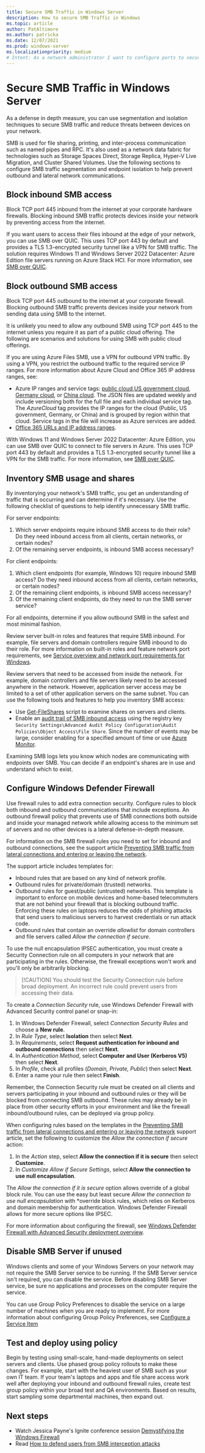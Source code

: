 ```yaml
---
title: Secure SMB Traffic in Windows Server
description: How to secure SMB Traffic in Windows
ms.topic: article
author: PatAltimore
ms.author: patricka
ms.date: 12/07/2021
ms.prod: windows-server
ms.localizationpriority: medium
# Intent: As a network administrator I want to configure ports to secure SMB Traffic in Windows
---
```

# Secure SMB Traffic in Windows Server

As a defense in depth measure, you can use segmentation and isolation techniques to secure SMB
traffic and reduce threats between devices on your network.

SMB is used for file sharing, printing, and inter-process communication such as named pipes and RPC.
It's also used as a network data fabric for technologies such as Storage Spaces Direct, Storage
Replica, Hyper-V Live Migration, and Cluster Shared Volumes. Use the following sections to configure
SMB traffic segmentation and endpoint isolation to help prevent outbound and lateral network
communications.

## Block inbound SMB access

Block TCP port 445 inbound from the internet at your corporate hardware firewalls. Blocking inbound
SMB traffic protects devices inside your network by preventing access from the internet.

If you want users to access their files inbound at the edge of your network, you can use SMB over
QUIC. This uses TCP port 443 by default and provides a TLS 1.3-encrypted security tunnel like a VPN
for SMB traffic. The solution requires Windows 11 and Windows Server 2022 Datacenter: Azure
Edition file servers running on Azure Stack HCI. For more information, see [SMB over QUIC](https://aka.ms/smboverquic).

## Block outbound SMB access

Block TCP port 445 outbound to the internet at your corporate firewall. Blocking outbound
SMB traffic prevents devices inside your network from sending data using SMB to the internet.

It is unlikely you need to allow any outbound SMB using TCP port 445 to the internet unless you
require it as part of a public cloud offering. The following are scenarios and solutions for using
SMB with public cloud offerings.

If you are using Azure Files SMB, use a VPN for outbound VPN traffic. By
using a VPN, you restrict the outbound traffic to the required service IP ranges. For more
information about Azure Cloud and Office 365 IP address ranges, see:
- Azure IP ranges and service tags:
  [public cloud](https://www.microsoft.com/en-us/download/details.aspx?id=56519),[US government cloud](https://www.microsoft.com/en-us/download/details.aspx?id=57063),
  [Germany cloud](https://www.microsoft.com/en-us/download/details.aspx?id=57064), or
  [China cloud](https://www.microsoft.com/en-us/download/details.aspx?id=57064). The JSON files are
  updated weekly and include versioning both for the full file and each individual service tag. The
  *AzureCloud* tag provides the IP ranges for the cloud (Public, US government, Germany, or China)
  and is grouped by region within that cloud. Service tags in the file will increase as Azure
  services are added.
- [Office 365 URLs and IP address ranges](/microsoft-365/enterprise/urls-and-ip-address-ranges).

With Windows 11 and Windows Server 2022 Datacenter: Azure Edition, you can use SMB over QUIC to
connect to file servers in Azure. This uses TCP port 443 by default and provides a TLS 1.3-encrypted
security tunnel like a VPN for the SMB traffic. For more information, see
[SMB over QUIC](https://aka.ms/smboverquic).

## Inventory SMB usage and shares

By inventorying your network's SMB traffic, you get an understanding of traffic that is occurring
and can determine if it's necessary. Use the following checklist of questions to help identify unnecessary SMB traffic.

For server endpoints:

1. Which server endpoints require inbound SMB access to do their role? Do they need inbound
   access from all clients, certain networks, or certain nodes?
1. Of the remaining server endpoints, is inbound SMB access necessary?

For client endpoints:

1. Which client endpoints (for example, Windows 10) require inbound SMB access? Do they need inbound
   access from all clients, certain networks, or certain nodes?
1. Of the remaining client endpoints, is inbound SMB access necessary?
1. Of the remaining client endpoints, do they need to run the SMB server service?

For all endpoints, determine if you allow outbound SMB in the safest and most minimal fashion.

Review server built-in roles and features that require SMB inbound. For example, file servers and
domain controllers require SMB inbound to do their role. For more information on built-in roles
and feature network port requirements, see
[Service overview and network port requirements for Windows](/troubleshoot/windows-server/networking/service-overview-and-network-port-requirements).

Review servers that need to be accessed from inside the network. For example, domain controllers and
file servers likely need to be accessed anywhere in the network. However, application server access
may be limited to a set of other application servers on the same subnet. You can use the following
tools and features to help you inventory SMB access:

- Use [Get-FileShares](https://www.powershellgallery.com/packages/AZSBTools) script to examine shares on servers and clients.
- Enable an [audit trail of SMB inbound access](/windows/security/threat-protection/auditing/event-5140) using the registry key `Security Settings\Advanced Audit Policy Configuration\Audit Policies\Object Access\File Share`. Since the number of events may be large, consider enabling for a specified amount of time or use [Azure Monitor](https://azure.microsoft.com/services/monitor).

Examining SMB logs lets you know which nodes are communicating with endpoints over SMB. You can
decide if an endpoint's shares are in use and understand which to exist.

## Configure Windows Defender Firewall

Use firewall rules to add extra connection security. Configure rules to block both inbound and
outbound communications that include exceptions. An outbound firewall policy that prevents use of
SMB connections both outside and inside your managed network while allowing access to the minimum
set of servers and no other devices is a lateral defense-in-depth measure.

For information on the SMB firewall rules you need to set for inbound and outbound connections, see the support article [Preventing SMB traffic from lateral connections and entering or leaving the network](https://support.microsoft.com/en-us/topic/preventing-smb-traffic-from-lateral-connections-and-entering-or-leaving-the-network-c0541db7-2244-0dce-18fd-14a3ddeb282a).

The support article includes templates for:

- Inbound rules that are based on any kind of network profile.
- Outbound rules for private/domain (trusted) networks.
- Outbound rules for guest/public (untrusted) networks. This template is important to enforce on
  mobile devices and home-based telecommuters that are not behind your firewall that is blocking
  outbound traffic. Enforcing these rules on laptops reduces the odds of phishing attacks that send
  users to malicious servers to harvest credentials or run attack code.
- Outbound rules that contain an override *allowlist* for domain controllers and file servers
  called *Allow the connection if secure*.

To use the null encapsulation IPSEC authentication, you must create a Security Connection rule on
all computers in your network that are participating in the rules. Otherwise, the firewall
exceptions won't work and you'll only be arbitrarily blocking.

> [!CAUTION] You should test the Security Connection rule before broad deployment. An incorrect rule
> could prevent users from accessing their data.

To create a *Connection Security* rule, use Windows Defender Firewall with Advanced Security control
panel or snap-in:

1. In Windows Defender Firewall, select *Connection Security Rules* and choose a **New rule**.
1. In *Rule Type*, select **Isolation** then select **Next**.
1. In *Requirements*, select **Request authentication for inbound and outbound connections** then select **Next**.
1. In *Authentication Method*, select **Computer and User (Kerberos V5)** then select **Next**.
1. In *Profile*, check all profiles (*Domain, Private, Public*) then select **Next**.
1. Enter a name your rule then select **Finish**.

Remember, the Connection Security rule must be created on all clients and servers participating in
your inbound and outbound rules or they will be blocked from connecting SMB outbound. These rules
may already be in place from other security efforts in your environment and like the firewall
inbound/outbound rules, can be deployed via group policy.

When configuring rules based on the templates in the [Preventing SMB traffic from lateral connections and entering or leaving the network](https://support.microsoft.com/en-us/topic/preventing-smb-traffic-from-lateral-connections-and-entering-or-leaving-the-network-c0541db7-2244-0dce-18fd-14a3ddeb282a) support article, set the following to customize the *Allow the connection if secure* action:

1. In the *Action* step, select **Allow the connection if it is secure** then select **Customize**.
1. In *Customize Allow if Secure Settings*, select **Allow the connection to use null encapsulation**.

The *Allow the connection if it is secure* option allows override of a global block rule. You can use
the easy but least secure *Allow the connection to use null encapsulation* with *override block
rules, which relies on Kerberos and domain membership for authentication. Windows Defender Firewall
allows for more secure options like IPSEC.

For more information about configuring the firewall, see [Windows Defender Firewall with Advanced Security deployment overview](/windows/security/threat-protection/windows-firewall/windows-firewall-with-advanced-security-deployment-guide).

## Disable SMB Server if unused

Windows clients and some of your Windows Servers on your network may not require the SMB Server
service to be running. If the SMB Server service isn't required, you can disable the service. Before
disabling SMB Server service, be sure no applications and processes on the computer require the
service.

You can use Group Policy Preferences to disable the service on a large number of machines when you are ready to implement. For more information about configuring Group Policy Preferences, see [Configure a Service Item](/previous-versions/windows/it-pro/windows-server-2008-r2-and-2008/cc732482%28v%3Dws.10%29)

## Test and deploy using policy

Begin by testing using small-scale, hand-made deployments on select servers and clients. Use phased
group policy rollouts to make these changes. For example, start with the heaviest user of SMB such
as your own IT team. If your team's laptops and apps and file share access work well after deploying
your inbound and outbound firewall rules, create test group policy within your broad test and QA
environments. Based on results, start sampling some departmental machines, then expand out.

## Next steps

- Watch Jessica Payne's Ignite conference session [Demystifying the Windows Firewall](https://www.youtube.com/watch?v=2VioHFDBWJE)
- Read [How to defend users from SMB interception attacks]()